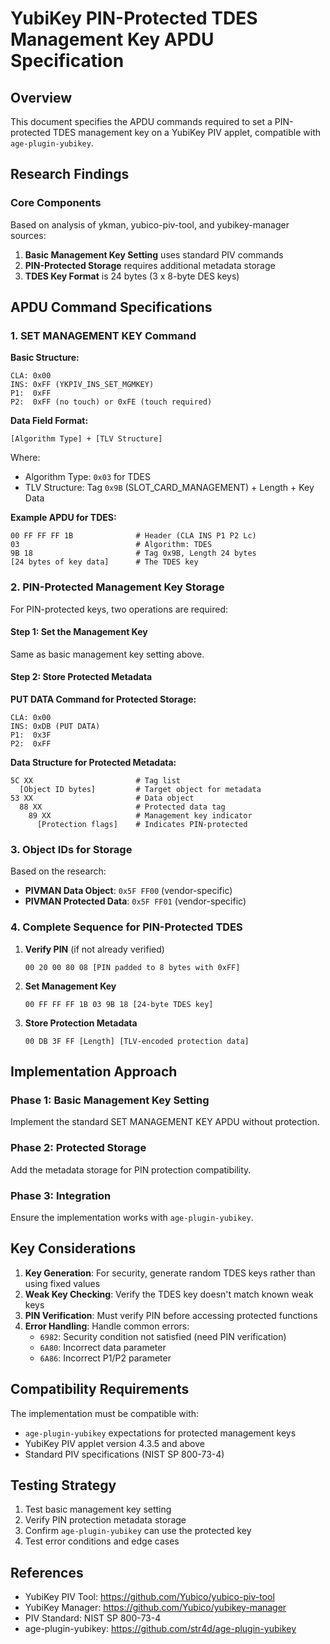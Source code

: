 # YubiKey PIN-Protected TDES Management Key APDU Specification

## Overview
This document specifies the APDU commands required to set a PIN-protected TDES management key on a YubiKey PIV applet, compatible with `age-plugin-yubikey`.

## Research Findings

### Core Components
Based on analysis of ykman, yubico-piv-tool, and yubikey-manager sources:

1. **Basic Management Key Setting** uses standard PIV commands
2. **PIN-Protected Storage** requires additional metadata storage
3. **TDES Key Format** is 24 bytes (3 x 8-byte DES keys)

## APDU Command Specifications

### 1. SET MANAGEMENT KEY Command

**Basic Structure:**
```
CLA: 0x00
INS: 0xFF (YKPIV_INS_SET_MGMKEY)
P1:  0xFF
P2:  0xFF (no touch) or 0xFE (touch required)
```

**Data Field Format:**
```
[Algorithm Type] + [TLV Structure]
```

Where:
- Algorithm Type: `0x03` for TDES
- TLV Structure: Tag `0x9B` (SLOT_CARD_MANAGEMENT) + Length + Key Data

**Example APDU for TDES:**
```
00 FF FF FF 1B              # Header (CLA INS P1 P2 Lc)
03                          # Algorithm: TDES
9B 18                       # Tag 0x9B, Length 24 bytes
[24 bytes of key data]      # The TDES key
```

### 2. PIN-Protected Management Key Storage

For PIN-protected keys, two operations are required:

#### Step 1: Set the Management Key
Same as basic management key setting above.

#### Step 2: Store Protected Metadata

**PUT DATA Command for Protected Storage:**
```
CLA: 0x00
INS: 0xDB (PUT DATA)
P1:  0x3F
P2:  0xFF
```

**Data Structure for Protected Metadata:**
```
5C XX                       # Tag list
  [Object ID bytes]         # Target object for metadata
53 XX                       # Data object
  88 XX                     # Protected data tag
    89 XX                   # Management key indicator
      [Protection flags]    # Indicates PIN-protected
```

### 3. Object IDs for Storage

Based on the research:
- **PIVMAN Data Object**: `0x5F FF00` (vendor-specific)
- **PIVMAN Protected Data**: `0x5F FF01` (vendor-specific)

### 4. Complete Sequence for PIN-Protected TDES

1. **Verify PIN** (if not already verified)
   ```
   00 20 00 80 08 [PIN padded to 8 bytes with 0xFF]
   ```

2. **Set Management Key**
   ```
   00 FF FF FF 1B 03 9B 18 [24-byte TDES key]
   ```

3. **Store Protection Metadata**
   ```
   00 DB 3F FF [Length] [TLV-encoded protection data]
   ```

## Implementation Approach

### Phase 1: Basic Management Key Setting
Implement the standard SET MANAGEMENT KEY APDU without protection.

### Phase 2: Protected Storage
Add the metadata storage for PIN protection compatibility.

### Phase 3: Integration
Ensure the implementation works with `age-plugin-yubikey`.

## Key Considerations

1. **Key Generation**: For security, generate random TDES keys rather than using fixed values
2. **Weak Key Checking**: Verify the TDES key doesn't match known weak keys
3. **PIN Verification**: Must verify PIN before accessing protected functions
4. **Error Handling**: Handle common errors:
   - `6982`: Security condition not satisfied (need PIN verification)
   - `6A80`: Incorrect data parameter
   - `6A86`: Incorrect P1/P2 parameter

## Compatibility Requirements

The implementation must be compatible with:
- `age-plugin-yubikey` expectations for protected management keys
- YubiKey PIV applet version 4.3.5 and above
- Standard PIV specifications (NIST SP 800-73-4)

## Testing Strategy

1. Test basic management key setting
2. Verify PIN protection metadata storage
3. Confirm `age-plugin-yubikey` can use the protected key
4. Test error conditions and edge cases

## References

- YubiKey PIV Tool: https://github.com/Yubico/yubico-piv-tool
- YubiKey Manager: https://github.com/Yubico/yubikey-manager
- PIV Standard: NIST SP 800-73-4
- age-plugin-yubikey: https://github.com/str4d/age-plugin-yubikey